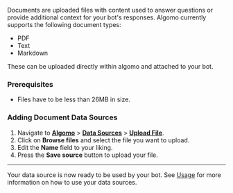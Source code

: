 Documents are uploaded files with content used to answer questions or provide additional context for your bot's responses.
Algomo currently supports the following document types:

- PDF
- Text
- Markdown

These can be uploaded directly within algomo and attached to your bot.

### Prerequisites

- Files have to be less than 26MB in size.

### Adding Document Data Sources

1. Navigate to [**Algomo**](https://app.algomo.com/) > [**Data Sources**](https:app.algomo.com/data-sources) > [**Upload File**](https://app.algomo.com/data-sources/create/upload-file).
2. Click on **Browse files** and select the file you want to upload.
3. Edit the **Name** field to your liking.
4. Press the **Save source** button to upload your file.

---

Your data source is now ready to be used by your bot. See [Usage](./Overview#usage.md) for more information on how to use your data sources.
